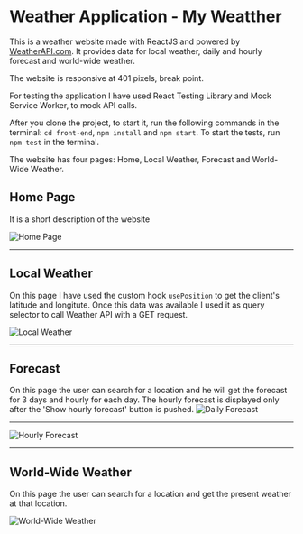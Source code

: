 # Weather Application - My Weatther

This is a weather website made with ReactJS and powered by [WeatherAPI.com](https://www.weatherapi.com/). It provides data for local weather, daily and hourly forecast and world-wide weather.

The website is responsive at 401 pixels, break point. 

For testing the application I have used React Testing Library and Mock Service Worker, to mock API calls.

After you clone the project, to start it, run the following commands in the terminal: `cd front-end`, `npm install` and `npm start`. To start the tests, run `npm test` in the terminal.

The website has four pages: Home, Local Weather, Forecast and World-Wide Weather.


## Home Page
It is a short description of the website

![ Home Page ](https://raw.github.com/Sirius1402/weather-application/main/front-end/printscreens/home.jpg)   

---

## Local Weather
On this page I have used the custom hook `usePosition` to get the client's  latitude and longitute. Once this data was available I used it as query selector to call Weather API with a GET request.

![Local Weather](https://raw.github.com/Sirius1402/weather-application/main/front-end/printscreens/localWeather.jpg) 

---
## Forecast
On this page the user can search for a location and he will get the forecast for 3 days and hourly for each day. The hourly forecast is displayed only after the 'Show hourly forecast' button is pushed.
![Daily Forecast](https://raw.github.com/Sirius1402/weather-application/main/front-end/printscreens/dailyForecast.jpg)

---
![Hourly Forecast](https://raw.github.com/Sirius1402/weather-application/main/front-end/printscreens/hourlyForecast.jpg)

---

## World-Wide Weather
On this page the user can search for a location and get the present weather at that location.

![World-Wide Weather](https://raw.github.com/Sirius1402/weather-application/main/front-end/printscreens/worldWideWeather.jpg)